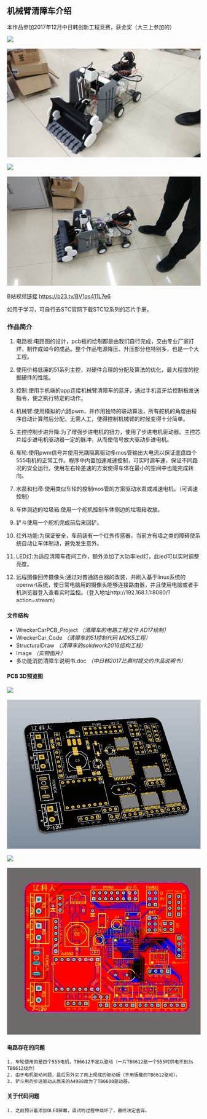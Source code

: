 ## 机械臂清障车介绍
本作品参加2017年12月中日韩创新工程竞赛，获金奖（大三上参加的）

![](https://gitee.com/ClimbSnailQ/Project_Image/raw/master/OtherProject/WreckerCar_mini.jpg)

![WreckerCar_mini.jpg](./Image/WreckerCar_mini.jpg)



![](https://gitee.com/ClimbSnailQ/Project_Image/raw/master/OtherProject/WreckerCar_mini2.jpg)

![WreckerCar_mini2.jpg](./Image/WreckerCar_mini2.jpg)

B站视频[链接](https://b23.tv/BV1qs411L7e6) https://b23.tv/BV1qs411L7e6

如用于学习，可自行去STC官网下载STC12系列的芯片手册。


### 作品简介
1. 电路板:电路图的设计，pcb板的绘制都是由我们自行完成，交由专业厂家打烊，制作成如今的成品。整个作品电源降压、升压部分也特别多，也是一个大工程。

2. 使用价格低廉的51系列主控，对硬件合理的分配及算法的优化，最大程度的挖掘硬件的性能。

3. 控制:使用手机端的app连接机械臂清障车的蓝牙，通过手机蓝牙给控制板发送指令，使之执行特定的动作。

4. 机械臂:使用模拟的六路pwm，并作用独特的联动算法，所有舵机的角度由程序自动计算然后分配，无需人工，使得控制机械臂的时候变得十分简单。

5. 主控控制步进升降:为了增强步进电机的扭力，使用了步进电机驱动器。主控芯片给步进电机驱动器一定的脉冲，从而使信号放大驱动步进电机。

6. 车轮:使用pwm信号并使用光耦隔离驱动多mos管输出大电流以保证底盘四个555电机的正常工作。程序中内置加速减速控制，可实时调车速，保证不同路况的安全运行。使用左右轮差速的方案使得车体在最小的空间中也能完成转向。

7. 水泵和扫帚:使用类似车轮的控制mos管的方案驱动水泵或减速电机。（可调速控制）

8. 车体测边的垃圾箱:使用一个舵机控制车体侧边的垃圾箱收放。

9. 铲斗使用一个舵机完成前后来回铲。

10. 红外功能:为保证安全，车前装有一个红外传感器，当前方有墙之类的障碍使系统自动让车体制动，避免发生意外。

11. LED灯:为适应清障车夜间工作，额外添加了大功率led灯，此led可以实时调整亮度。

12. 远程图像回传摄像头:通过对普通路由器的改装，并刷入基于linux系统的openwrt系统，使日常电脑用的摄像头能够连接路由器，并且使用电脑或者手机浏览器登入查看实时监控。（登入地址http://192.168.1.1:8080/?action=stream）

#### 文件结构
* WreckerCarPCB_Project _（清障车的电路工程文件 AD17绘制）_
* WreckerCar_Code _（清障车的51控制代码 MDK5工程）_
* StructuralDraw _（清障车的solidwork2016结构工程）_
* Image _（实物图片）_
* 多功能消防清障车说明书.doc _（中日韩2017比赛时提交的作品说明书）_
	
#### PCB 3D预览图

![](https://gitee.com/ClimbSnailQ/Project_Image/raw/master/OtherProject/WreckerCar_PCB3D.png)

![WreckerCar_PCB3D.png](./Image/WreckerCar_PCB3D.png)

![](https://gitee.com/ClimbSnailQ/Project_Image/raw/master/OtherProject/WreckerCar_PCD_TOP.png)

![WreckerCar_PCD_TOP.png](./Image/WreckerCar_PCD_TOP.png)

#### 电路存在的问题
	1. 车轮使用的是四个555电机，TB6612不足以驱动（一片TB6612驱一个555时供电不到3s TB6612烧炸）
	2. 由于电机驱动问题，最后另外买了网上现成的驱动板（不用板载的TB6612驱动）。
	3. 铲斗用的步进驱动从原来的A4988改为了TB6600驱动器。

#### 关于代码问题
	1. 之前预计着添加OLED屏幕，调试的过程中烧坏了，最终决定舍弃。


